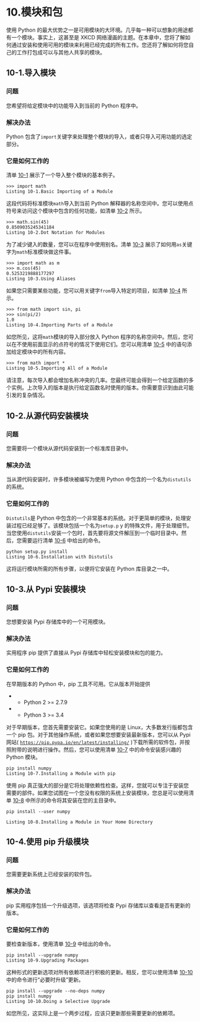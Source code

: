 # 10.模块和包

使用 Python 的最大优势之一是可用模块的大环境。几乎每一种可以想象的用途都有一个模块。事实上，这甚至是 XKCD 网络漫画的主题。在本章中，您将了解如何通过安装和使用可用的模块来利用已经完成的所有工作。您还将了解如何将您自己的工作打包成可以与其他人共享的模块。

## 10-1.导入模块

### 问题

您希望将给定模块中的功能导入到当前的 Python 程序中。

### 解决办法

Python 包含了`import`关键字来处理整个模块的导入，或者只导入可用功能的选定部分。

### 它是如何工作的

清单 [10-1](#Par5) 展示了一个导入整个模块的基本例子。

```
>>> import math
Listing 10-1.Basic Importing of a Module

```

这段代码将标准模块`math`导入到当前 Python 解释器的名称空间中。您可以使用点符号来访问这个模块中包含的任何功能，如清单 [10-2](#Par7) 所示。

```
>>> math.sin(45)
0.8509035245341184
Listing 10-2.Dot Notation for Modules

```

为了减少键入的数量，您可以在程序中使用别名。清单 [10-3](#Par9) 展示了如何用`as`关键字为`math`标准模块做这件事。

```
>>> import math as m
>>> m.cos(45)
0.5253219888177297
Listing 10-3.Using Aliases

```

如果您只需要某些功能，您可以用关键字`from`导入特定的项目，如清单 [10-4](#Par11) 所示。

```
>>> from math import sin, pi
>>> sin(pi/2)
1.0
Listing 10-4.Importing Parts of a Module

```

如您所见，这将`math`模块的导入部分放入 Python 程序的名称空间中。然后，您可以在不使用前面显示的点符号的情况下使用它们。您可以用清单 [10-5](#Par13) 中的语句添加给定模块中的所有内容。

```
>>> from math import *
Listing 10-5.Importing All of a Module

```

请注意，每次导入都会增加名称冲突的几率。您最终可能会得到一个给定函数的多个实例。上次导入的版本是执行给定函数名时使用的版本。你需要意识到由此可能引发的复杂情况。

## 10-2.从源代码安装模块

### 问题

您需要将一个模块从源代码安装到一个标准库目录中。

### 解决办法

当从源代码安装时，许多模块被编写为使用 Python 中包含的一个名为`distutils`的系统。

### 它是如何工作的

`Distutils`是 Python 中包含的一个非常基本的系统。对于更简单的模块，处理安装过程已经足够了。该模块包括一个名为`setup.p` y 的特殊文件，用于处理细节。当您使用`distutils`安装一个包时，首先要将源文件解压到一个临时目录中。然后，您需要运行清单 [10-6](#Par18) 中给出的命令。

```
python setup.py install
Listing 10-6.Installation with Distutils

```

这将运行模块所需的所有步骤，以便将它安装在 Python 库目录之一中。

## 10-3.从 Pypi 安装模块

### 问题

您想要安装 Pypi 存储库中的一个可用模块。

### 解决办法

实用程序 pip 提供了直接从 Pypi 存储库中轻松安装模块和包的能力。

### 它是如何工作的

在早期版本的 Python 中，pip 工具不可用。它从版本开始提供

*   - Python 2 >= 2.7.9
*   - Python 3 >= 3.4

对于早期版本，您首先需要安装它。如果您使用的是 Linux，大多数发行版都包含一个 pip 包。对于其他操作系统，或者如果您想要安装最新版本，您可以从 Pypi 网站( [`https://pip.pypa.io/en/latest/installing/`](https://pip.pypa.io/en/latest/installing/) )下载所需的软件包，并按照附带的说明进行操作。然后，您可以使用清单 [10-7](#Par26) 中的命令安装感兴趣的 Python 模块。

```
pip install numpy
Listing 10-7.Installing a Module with pip

```

使用 pip 真正强大的部分是它将处理依赖性检查。这样，您就可以专注于安装您需要的部件。如果您试图在一个您没有权限的系统上安装模块，您总是可以使用清单 [10-8](#Par28) 中所示的命令将其安装在您的主目录中。

```
pip install --user numpy

Listing 10-8.Installing a Module in Your Home Directory

```

## 10-4.使用 pip 升级模块

### 问题

您需要更新系统上已经安装的软件包。

### 解决办法

pip 实用程序包括一个升级选项，该选项将检查 Pypi 存储库以查看是否有更新的版本。

### 它是如何工作的

要检查新版本，使用清单 [10-9](#Par32) 中给出的命令。

```
pip install --upgrade numpy
Listing 10-9.Upgrading Packages

```

这种形式的更新选项对所有依赖项进行积极的更新。相反，您可以使用清单 [10-10](#Par34) 中的命令进行“必要时升级”更新。

```
pip install --upgrade --no-deps numpy
pip install numpy
Listing 10-10.Doing a Selective Upgrade

```

如您所见，这实际上是一个两步过程，应该只更新那些需要更新的依赖项。